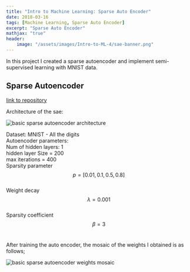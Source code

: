 ```yaml
---
title: "Intro to Machine Learning: Sparse Auto Encoder"
date: 2018-03-16
tags: [Machine Learning, Sparse Auto Encoder]
excerpt: "Sparse Auto Encoder" 
mathjax: "true"
header:
    image: "/assets/images/Intro-to-ML-4/sae-banner.png"
---
```


In this project I created a sparse autoencoder and implement semi-supervised learning with MNIST data.

##  Sparse Autoencoder

[link to repository](https://github.com/AchyuthaBharadwaj/Machine-Learning/tree/master/CNN)

Architecture of the sae:

<img src="{{ site.url }}{{ site.baseurl }}/assets/images/Intro-to-ML-4/sae-details.JPG" alt="basic sparse autoencoder architecture"/>

Dataset: MNIST - All the digits <br/>
Autoencoder parameters:<br/>
Num of hidden layers: 1<br/>
hidden layer Size = 200<br/>
max iterations = 400<br/>
Sparsity parameter $$p = [0.01, 0.1, 0.5, 0.8]$$<br/>
Weight decay $$λ = 0.001$$<br/>
Sparsity coefficient $$β = 3$$<br/>

After training the auto encoder, the mosaic of the weights I obtained is as follows;

<img src="{{ site.url }}{{ site.baseurl }}/assets/images/Intro-to-ML-4/sae-weights.png" alt="basic sparse autoencoder weights mosaic"/>

